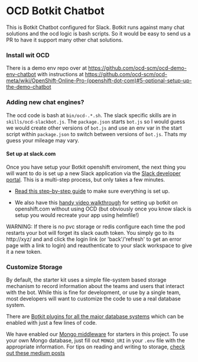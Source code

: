 # OCD Botkit Chatbot

This is Botkit Chatbot configured for Slack. Botkit runs against many chat solutions and the ocd logic is bash scripts. So it would be easy to send us a PR to have it support many other chat solutions. 

### Install wit OCD

There is a demo env repo over at https://github.com/ocd-scm/ocd-demo-env-chatbot with instructions at https://github.com/ocd-scm/ocd-meta/wiki/OpenShift-Online-Pro-(openshift-dot-com)#5-optional-setup-up-the-demo-chatbot

### Adding new chat engines?

The ocd code is bash at `bin/ocd-.*.sh`. The slack specific skills are in `skills/ocd-slackbot.js`. The `package.json` starts `bot.js` so I would guess we would create other versions of `bot.js` and use an env var in the start script within `package.json` to switch between versions of `bot.js`. Thats my guess your mileage may vary. 

#### Set up at slack.com

Once you have setup your Botkit openshift enviroment, the next thing you will want to do is set up a new Slack application via the [Slack developer portal](https://api.slack.com/). This is a multi-step process, but only takes a few minutes. 

* [Read this step-by-step guide](https://botkit.ai/docs/provisioning/slack-events-api.html) to make sure everything is set up. 

* We also have this [handy video walkthrough](https://vimeo.com/311086100) for setting up botkit on openshift.com without using OCD (but obviously once you know slack is setup you would recreate your app using helmfile!)

WARNING: If there is no pvc storage or redis configure each time the pod restarts your bot will forget its slack oauth token. You simply go to its http://xyz/ and and click the login link (or 'back'/'refresh' to get an error page with a link to login) and reauthenticate to your slack workspace to give it a new token. 

### Customize Storage

By default, the starter kit uses a simple file-system based storage mechanism to record information about the teams and users that interact with the bot. While this is fine for development, or use by a single team, most developers will want to customize the code to use a real database system.

There are [Botkit plugins for all the major database systems](https://botkit.ai/readme-middlewares.html#storage-modules) which can be enabled with just a few lines of code.

We have enabled our [Mongo middleware]() for starters in this project. To use your own Mongo database, just fill out `MONGO_URI` in your `.env` file with the appropriate information. For tips on reading and writing to storage, [check out these medium posts](https://botkit.groovehq.com/knowledge_base/categories/build-a-bot)

